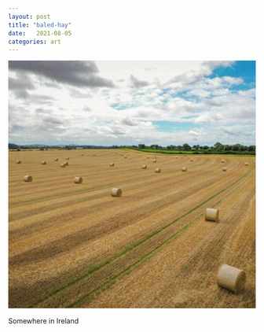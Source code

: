 ```yaml
---
layout: post
title: "baled-hay"
date:   2021-08-05
categories: art
---
```


![baled-hay](/img/arts/baled-hay.jpg)

<span class='image-details'>
Somewhere in Ireland
</span>
